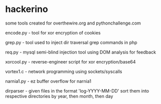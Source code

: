 # hackerino

some tools created for overthewire.org and pythonchallenge.com

encode.py - tool for xor encryption of cookies

grep.py - tool used to inject dir traversal grep commands in php 

req.py - mysql semi-blind injection tool using DOM analysis for feedback

xorcool.py - reverse-engineer script for xor encryption/base64

vortex1.c - network programming using sockets/syscalls 

narnia1.py - ez buffer overflow for narnia1

dirparser - given files in the format 'log-YYYY-MM-DD' sort them into respective directories by year, then month, then day
